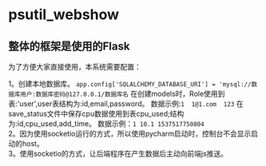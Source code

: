 # psutil_webshow
## 整体的框架是使用的Flask
为了方便大家直接使用，本系统需要配置：

1。创建本地数据库。
`app.config['SQLALCHEMY_DATABASE_URI'] = 'mysql://数据库用户:数据库密码@127.0.0.1/数据库名`
在创建models时，Role使用到表:'user',user表结构为:id,email,password。
数据示例:`1  1@1.com  123`
在save_status文件中保存cpu数据使用到表cpu_used;结构为:id,cpu_used,add_time。
数据示例：`1 10.1 1537517750804`<br>
2。因为使用socketio运行的方式，所以使用pycharm启动时，控制台不会显示启动的host。<br>
3。使用socketio的方式，让后端程序在产生数据后主动向前端js推送。<br>
